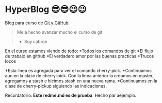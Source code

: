 # HyperBlog 😎😎😉😉
Blog para curso de [Git y GitHub](https://github.com/ "Git y GitHub")
>Me a hecho avanzar mucho el curso de git

>- Soy cabron

En el curso estamos viendo de todo:
*Todos los comandos de git
*El flujo de trabajo en github
*El verdadero amor por las buenas practicas
*Trucos locos

*Esta linea es agregada para ver el comando cherry-pick.
*Continuamos aun en la clase de cherry-pick. Con la linea anterior
la creamos en master, agregamos a stash e hicimos stash en una nueva rama.
*Continuamos en la clase de cherry-pickup siguiendo las indicaciones.

Recordatorio: **Este redme.md es de prueba**. Hecho par aejemplo.
